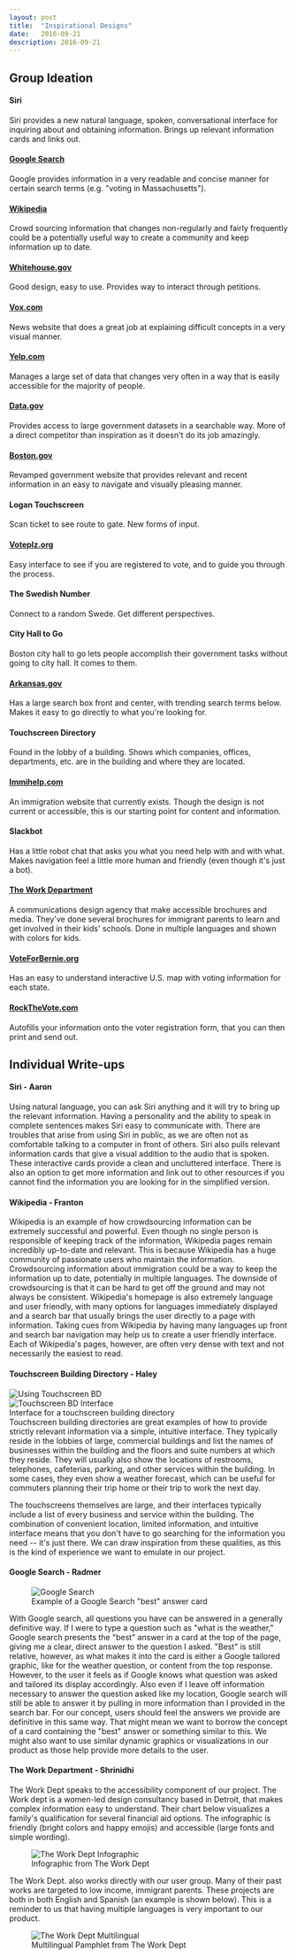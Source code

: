 ```yaml
---
layout: post
title:  "Inspirational Designs"
date:   2016-09-21
description: 2016-09-21
---
```


## Group Ideation

#### Siri
Siri provides a new natural language, spoken, conversational interface for inquiring about and obtaining information. Brings up relevant information cards and links out. 

#### [Google Search](https://www.google.com/) 
Google provides information in a very readable and concise manner for certain search terms (e.g. "voting in Massachusetts").

#### [Wikipedia](https://www.wikipedia.org/)
Crowd sourcing information that changes non-regularly and fairly frequently could be a potentially useful way to create a community and keep information up to date.

#### [Whitehouse.gov](https://www.whitehouse.gov/)
Good design, easy to use. Provides way to interact through petitions.

#### [Vox.com](http://www.vox.com/)
News website that does a great job at explaining difficult concepts in a very visual manner.

#### [Yelp.com](https://www.yelp.com/)
Manages a large set of data that changes very often in a way that is easily accessible for the majority of people.

#### [Data.gov](https://www.data.gov/)
Provides access to large government datasets in a searchable way. More of a direct competitor than inspiration as it doesn't do its job amazingly.

#### [Boston.gov](https://www.boston.gov/)
Revamped government website that provides relevant and recent information in an easy to navigate and visually pleasing manner.

#### Logan Touchscreen
Scan ticket to see route to gate. New forms of input.

#### [Voteplz.org](https://www.voteplz.org/)
Easy interface to see if you are registered to vote, and to guide you through the process.

#### The Swedish Number
Connect to a random Swede. Get different perspectives.

#### City Hall to Go
Boston city hall to go lets people accomplish their government tasks without going to city hall. It comes to them.

#### [Arkansas.gov](http://www.arkansas.gov/)
Has a large search box front and center, with trending search terms below. Makes it easy to go directly to what you're looking for.

#### Touchscreen Directory
Found in the lobby of a building.  Shows which companies, offices, departments, etc. are in the building and where they are located.

#### [Immihelp.com](http://www.immihelp.com/)
An immigration website that currently exists. Though the design is not current or accessible, this is our starting point for content and information.

#### Slackbot
Has a little robot chat that asks you what you need help with and with what. Makes navigation feel a little more human and friendly (even though it's just a bot).

#### [The Work Department](http://www.theworkdept.com/)
A communications design agency that make accessible brochures and media. They've done several brochures for immigrant parents to learn and get involved in their kids' schools. Done in multiple languages and shown with colors for kids.

#### [VoteForBernie.org](http://voteforbernie.org/)
Has an easy to understand interactive U.S. map with voting information for each state.

#### [RockTheVote.com](http://www.rockthevote.com/)
Autofills your information onto the voter registration form, that you can then print and send out.


## Individual Write-ups

#### Siri - Aaron
Using natural language, you can ask Siri anything and it will try to bring up the relevant information. Having a personality and the ability to speak in complete sentences makes Siri easy to communicate with. There are troubles that arise from using Siri in public, as we are often not as comfortable talking to a computer in front of others. Siri also pulls relevant information cards that give a visual addition to the audio that is spoken. These interactive cards provide a clean and uncluttered interface. There is also an option to get more information and link out to other resources if you cannot find the information you are looking for in the simplified version.

#### Wikipedia - Franton
Wikipedia is an example of how crowdsourcing information can be extremely successful and powerful. Even though no single person is responsible of keeping track of the information, Wikipedia pages remain incredibly up-to-date and relevant. This is because Wikipedia has a huge community of passionate users who maintain the information. Crowdsourcing information about immigration could be a way to keep the information up to date, potentially in multiple languages. The downside of crowdsourcing is that it can be hard to get off the ground and may not always be consistent. Wikipedia's homepage is also extremely language and user friendly, with many options for languages immediately displayed and a search bar that usually brings the user directly to a page with information. Taking cues from Wikipedia by having many languages up front and search bar navigation may help us to create a user friendly interface. Each of Wikipedia's pages, however, are often very dense with text and not necessarily the easiest to read.

#### Touchscreen Building Directory - Haley
<div class="row">
	<div class="col l4">
		<img src="{{ '/images/touchscreen_bd_1.png' | prepend: site.baseurl }}" alt="Using Touchscreen BD"> 
	</div>
	<div class="col l8">
		<img src="{{ '/images/touchscreen_bd_2.png' | prepend: site.baseurl }}" alt="Touchscreen BD Interface"> 
		<figcaption>Interface for a touchscreen building directory</figcaption>
	</div>
</div>
Touchscreen building directories are great examples of how to provide strictly relevant information via a simple, intuitive interface. They typically reside in the lobbies of large, commercial buildings and list the names of businesses within the building and the floors and suite numbers at which they reside. They will usually also show the locations of restrooms, telephones, cafeterias, parking, and other services within the building. In some cases, they even show a weather forecast, which can be useful for commuters planning their trip home or their trip to work the next day. 

The touchscreens themselves are large, and their interfaces typically include a list of every business and service within the building. The combination of convenient location, limited information, and intuitive interface means that you don't have to go searching for the information you need -- it's just there. We can draw inspiration from these qualities, as this is the kind of experience we want to emulate in our project.

#### Google Search - Radmer
<figure class="col l6 offset-l3">
	<img src="{{ '/images/google_search.png' | prepend: site.baseurl }}" alt="Google Search"> 
	<figcaption>Example of a Google Search "best" answer card</figcaption>
</figure>
With Google search, all questions you have can be answered in a generally definitive way. If I were to type a question such as "what is the weather," Google search presents the "best" answer in a card at the top of the page, giving me a clear, direct answer to the question I asked. "Best" is still relative, however, as what makes it into the card is either a Google tailored graphic, like for the weather question, or content from the top response. However, to the user it feels as if Google knows what question was asked and tailored its display accordingly. Also even if I leave off information necessary to answer the question asked like my location, Google search will still be able to answer it by pulling in more information than I provided in the search bar. For our concept, users should feel the answers we provide are definitive in this same way. That might mean we want to borrow the concept of a card containing the "best" answer or something similar to this. We might also want to use similar dynamic graphics or visualizations in our product as those help provide more details to the user.

#### The Work Department - Shrinidhi
The Work Dept speaks to the accessibility component of our project. The Work dept is a women-led design consultancy based in Detroit, that makes complex information easy to understand. Their chart below visualizes a family's qualification for several financial aid options. The infographic is friendly (bright colors and happy emojis) and accessible (large fonts and simple wording).
<figure class="col l6 offset-l3">
	<img src="{{ '/images/work_dept_1.png' | prepend: site.baseurl }}" alt="The Work Dept Infographic"> 
	<figcaption>Infographic from The Work Dept</figcaption>
</figure>
The Work Dept. also works directly with our user group. Many of their past works are targeted to low income, immigrant parents. These projects are both in both English and Spanish (an example is shown below). This is a reminder to us that having multiple languages is very important to our product.
<figure class="col l6 offset-l3">
	<img src="{{ '/images/work_dept_2.png' | prepend: site.baseurl }}" alt="The Work Dept Multilingual"> 
	<figcaption>Multilingual Pamphlet from The Work Dept</figcaption>
</figure>
